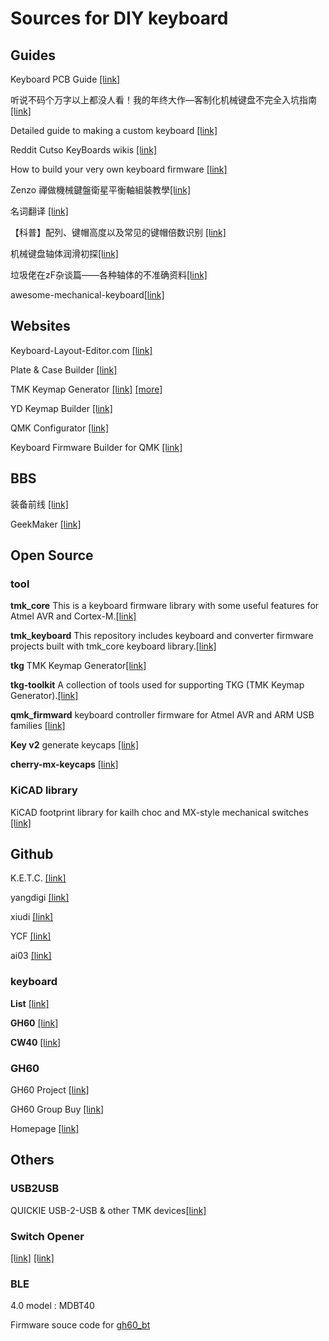 # Sources for DIY keyboard
## Guides
Keyboard PCB Guide [[link]](https://github.com/ruiqimao/keyboard-pcb-guide)

听说不码个万字以上都没人看！我的年终大作—客制化机械键盘不完全入坑指南 [[link]](https://post.smzdm.com/p/639897/)

Detailed guide to making a custom keyboard [[link]](https://www.reddit.com/r/MechanicalKeyboards/comments/4l0p41/guide_detailed_guide_to_making_a_custom_keyboard/)

Reddit Cutso KeyBoards wikis [[link]](https://www.reddit.com/r/MechanicalKeyboards/wiki/customkeyboards)

How to build your very own keyboard firmware [[link]](https://deskthority.net/workshop-f7/how-to-build-your-very-own-keyboard-firmware-t7177.html)

Zenzo 禪做機械鍵盤衛星平衡軸組裝教學[[link]](https://zenzo.tw/satellite-balance-shaft-assembly-teaching/)

名词翻译 [[link]](https://www.ptt.cc/bbs/Key_Mou_Pad/M.1422722910.A.A6B.html)

【科普】配列、键帽高度以及常见的键帽倍数识别 [[link]](https://www.zfrontier.com/post/detail/3390)

机械键盘轴体润滑初探[[link]](http://www.zfrontier.com/post/detail/4453)

垃圾佬在zF杂谈篇——各种轴体的不准确资料[[link]](https://www.zfrontier.com/post/detail/6070)

awesome-mechanical-keyboard[[link]](https://github.com/BenRoe/awesome-mechanical-keyboard)
## Websites

Keyboard-Layout-Editor.com [[link]](http://www.keyboard-layout-editor.com/)

Plate & Case Builder [[link]](http://builder.swillkb.com/)

TMK Keymap Generator [[link]](https://tkg.io) [[more]](https://kai.tkg.io/)

YD Keymap Builder [[link]](http://ydkb.io/)

QMK Configurator [[link]](https://config.qmk.fm/)

Keyboard Firmware Builder for QMK [[link]](http://kbfirmware.com/)

## BBS
装备前线 [[link]](http://www.zfrontier.com/)

GeekMaker [[link]](http://www.geekmaker.com/)
## Open Source
### tool
**tmk_core** 
This is a keyboard firmware library with some useful features for Atmel AVR and Cortex-M.[[link]](https://github.com/tmk/tmk_core)

**tmk_keyboard** 
This repository includes keyboard and converter firmware projects built with tmk_core keyboard library.[[link]](https://github.com/tmk/tmk_keyboard)

**tkg** TMK Keymap Generator[[link]](https://github.com/kairyu/tkg)

**tkg-toolkit** A collection of tools used for supporting TKG (TMK Keymap Generator).[[link]](https://github.com/kairyu/tkg-toolkit)

**qmk_firmward** keyboard controller firmware for Atmel AVR and ARM USB families [[link]](https://github.com/qmk/qmk_firmware)

**Key v2** generate keycaps [[link]](https://github.com/rsheldiii/KeyV2)

**cherry-mx-keycaps** [[link]](https://github.com/ConstantinoSchillebeeckx/cherry-mx-keycaps)
### KiCAD library
KiCAD footprint library for kailh choc and MX-style mechanical switches [[link]](https://github.com/daprice/keyswitches.pretty)

## Github
K.E.T.C. [[link]](https://github.com/ktec-hq)

yangdigi [[link]](https://github.com/yangdigi)

xiudi [[link]](https://github.com/xiudi)

YCF [[link]](https://github.com/YCF)

ai03 [[link]](https://github.com/ai03-2725)
### keyboard
**List** [[link]](https://github.com/help-14/mechanical-keyboard)

**GH60** [[link]](https://github.com/komar007/gh60)

**CW40** [[link]](https://github.com/hging/CW40_2.0)

### GH60
GH60 Project [[link]](https://geekhack.org/?topic=34959.0)

GH60 Group Buy [[link]](https://geekhack.org/index.php?topic=41464.0)

Homepage [[link]](http://blog.komar.be/projects/gh60-programmable-keyboard/)

## Others
### USB2USB
QUICKIE USB-2-USB & other TMK devices[[link]](https://forum.colemak.com/topic/2158-dreymars-big-bag-of-keyboard-tricks-usb2usb-edition/)

### Switch Opener
[[link]](https://www.thingiverse.com/l4u/collections/key-switch-opener)
[[link]](https://3dwarehouse.sketchup.com/model/e7211470-1fd5-48fa-8c60-c354eef5062f/Cherry-MX-Switch-Opener?hl=en)
### BLE
4.0 model : MDBT40

Firmware souce code for [gh60_bt](https://github.com/yangdigi/tmk_keyboard/tree/master/keyboard/gh60_bt)